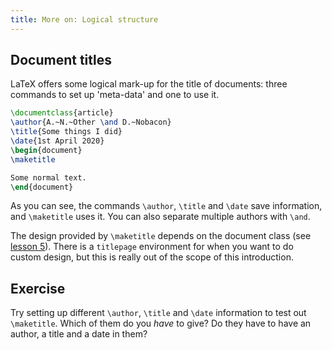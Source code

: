 ```yaml
---
title: More on: Logical structure
---
```


## Document titles

LaTeX offers some logical mark-up for the title of documents: three commands
to set up 'meta-data' and one to use it.

```latex
\documentclass{article}
\author{A.~N.~Other \and D.~Nobacon}
\title{Some things I did}
\date{1st April 2020}
\begin{document}
\maketitle

Some normal text.
\end{document}
```

As you can see, the commands `\author`, `\title` and `\date` save information,
and `\maketitle` uses it. You can also separate multiple authors with `\and`.

The design provided by `\maketitle` depends on the document class (see [lesson
5](lesson-05)). There is a `titlepage` environment for when you want to do
custom design, but this is really out of the scope of this introduction.

## Exercise

Try setting up different `\author`, `\title` and `\date` information to test
out `\maketitle`. Which of them do you _have_ to give? Do they have to have  an
author, a title and a date in them?
